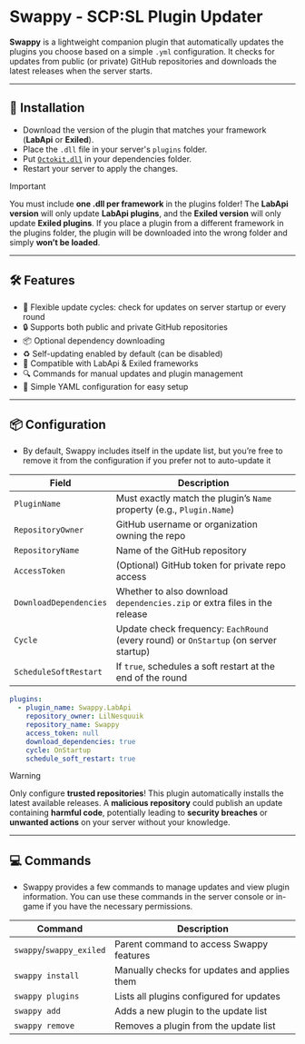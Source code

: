# Swappy - SCP:SL Plugin Updater

**Swappy** is a lightweight companion plugin that automatically updates the plugins you choose based on a simple `.yml` configuration. It checks for updates from public (or private) GitHub repositories and downloads the latest releases when the server starts.

---

## 🏓 Installation
- Download the version of the plugin that matches your framework (**LabApi** or **Exiled**).
- Place the `.dll` file in your server's `plugins` folder.
- Put [`Octokit.dll`](https://github.com/LilNesquuik/Swappy/releases/download/1.3.0/dependencies.zip) in your dependencies folder.
- Restart your server to apply the changes.

> [!IMPORTANT]
> You must include **one .dll per framework** in the plugins folder! The **LabApi version** will only update **LabApi plugins**, and the **Exiled version** will only update **Exiled plugins**. If you place a plugin from a different framework in the plugins folder, the plugin will be downloaded into the wrong folder and simply **won’t be loaded**.

---

## 🛠️ Features

- 📅 Flexible update cycles: check for updates on server startup or every round
- 🔒 Supports both public and private GitHub repositories
- 📦 Optional dependency downloading
- ♻️ Self-updating enabled by default (can be disabled)
- 🧩 Compatible with LabApi & Exiled frameworks
- 🔍 Commands for manual updates and plugin management
- 📜 Simple YAML configuration for easy setup

---

## 📦 Configuration

- By default, Swappy includes itself in the update list, but you’re free to remove it from the configuration if you prefer not to auto-update it

| Field                  | Description                                                                          |
|------------------------|--------------------------------------------------------------------------------------|
| `PluginName`           | Must exactly match the plugin’s `Name` property (e.g., `Plugin.Name`)                |
| `RepositoryOwner`      | GitHub username or organization owning the repo                                      |
| `RepositoryName`       | Name of the GitHub repository                                                        |
| `AccessToken`          | (Optional) GitHub token for private repo access                                      |
| `DownloadDependencies` | Whether to also download `dependencies.zip` or extra files in the release            |
| `Cycle`                | Update check frequency: `EachRound` (every round) or `OnStartup` (on server startup) |
| `ScheduleSoftRestart`  | If `true`, schedules a soft restart at the end of the round                          |

```yml
plugins:
  - plugin_name: Swappy.LabApi
    repository_owner: LilNesquuik
    repository_name: Swappy
    access_token: null
    download_dependencies: true
    cycle: OnStartup
    schedule_soft_restart: true
```

> [!WARNING]
> Only configure **trusted repositories**! This plugin automatically installs the latest available releases. A **malicious repository** could publish an update containing **harmful code**, potentially leading to **security breaches** or **unwanted actions** on your server without your knowledge.

--- 

## 💻 Commands

- Swappy provides a few commands to manage updates and view plugin information. You can use these commands in the server console or in-game if you have the necessary permissions.

| Command                  | Description                                  |
|--------------------------|----------------------------------------------|
| `swappy`/`swappy_exiled` | Parent command to access Swappy features     |
| `swappy install`         | Manually checks for updates and applies them |
| `swappy plugins`         | Lists all plugins configured for updates     |
| `swappy add`             | Adds a new plugin to the update list         |
| `swappy remove`          | Removes a plugin from the update list        |
